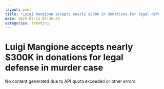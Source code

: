 ```yaml
---
layout: post
title: "Luigi Mangione accepts nearly $300K in donations for legal defense in murder case"
date: 2025-02-11 07:35:44
categories: trending
---
```


# Luigi Mangione accepts nearly $300K in donations for legal defense in murder case

No content generated due to API quota exceeded or other errors.
